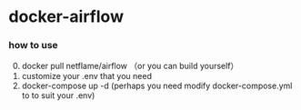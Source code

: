 # docker-airflow

### how to use
0. docker pull netflame/airflow （or you can build yourself）
1. customize your .env that you need
2. docker-compose up -d (perhaps you need modify docker-compose.yml to to suit your .env)